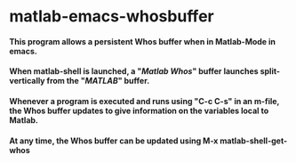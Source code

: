 # matlab-emacs-whosbuffer
#### This program allows a persistent Whos buffer when in Matlab-Mode in emacs.
#### When matlab-shell is launched, a "*Matlab Whos*" buffer launches split-vertically from the "*MATLAB*" buffer.
#### Whenever a program is executed and runs using "C-c C-s" in an m-file, the Whos buffer updates to give information on the variables local to Matlab.
#### At any time, the Whos buffer can be updated using M-x matlab-shell-get-whos
